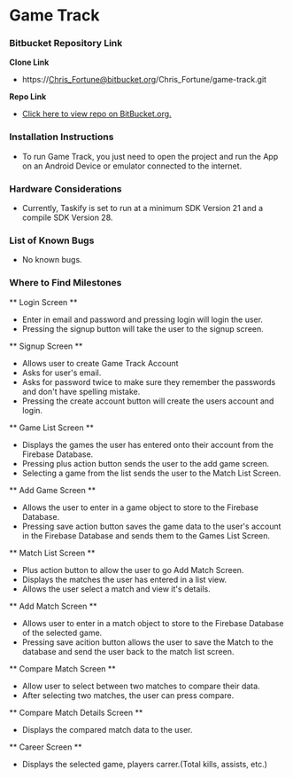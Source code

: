 # Game Track #

### Bitbucket Repository Link ###

**Clone Link**
- https://Chris_Fortune@bitbucket.org/Chris_Fortune/game-track.git

**Repo Link**
- [Click here to view repo on BitBucket.org.](https://bitbucket.org/Chris_Fortune/game-track/src/master/)

### Installation Instructions ###

* To run Game Track, you just need to open the project and run the App on an Android Device or emulator connected to the internet. 

### Hardware Considerations ###

* Currently, Taskify is set to run at a minimum SDK Version 21 and a compile SDK Version 28.

### List of Known Bugs ###

* No known bugs.

### Where to Find Milestones ###

** Login Screen **

- Enter in email and password and pressing login will login the user.
- Pressing the signup button will take the user to the signup screen.

** Signup Screen **

- Allows user to create Game Track Account
- Asks for user's email.
- Asks for password twice to make sure they remember the passwords and don't have spelling mistake.
- Pressing the create account button will create the users account and login.

** Game List Screen **

- Displays the games the user has entered onto their account from the Firebase Database.
- Pressing plus action button sends the user to the add game screen.
- Selecting a game from the list sends the user to the Match List Screen.

** Add Game Screen **

- Allows the user to enter in a game object to store to the Firebase Database.
- Pressing save action button saves the game data to the user's account in the Firebase Database and sends them to the Games List Screen.

** Match List Screen ** 

- Plus action button to allow the user to go Add Match Screen.
- Displays the matches the user has entered in a list view.
- Allows the user select a match and view it's details.

** Add Match Screen ** 

- Allows user to enter in a match object to store to the Firebase Database of the selected game.
- Pressing save acition button allows the user to save the Match to the database and send the user back to the match list screen.

** Compare Match Screen **
- Allow user to select between two matches to compare their data.
- After selecting two matches, the user can press compare.

** Compare Match Details Screen **
- Displays the compared match data to the user.

** Career Screen **
- Displays the selected game, players carrer.(Total kills, assists, etc.)